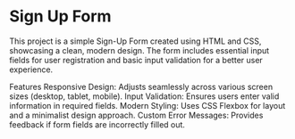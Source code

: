 # Sign Up Form

This project is a simple Sign-Up Form created using HTML and CSS, showcasing a clean, modern design. The form includes essential input fields for user registration and basic input validation for a better user experience.

Features
Responsive Design: Adjusts seamlessly across various screen sizes (desktop, tablet, mobile).
Input Validation: Ensures users enter valid information in required fields.
Modern Styling: Uses CSS Flexbox for layout and a minimalist design approach.
Custom Error Messages: Provides feedback if form fields are incorrectly filled out.
